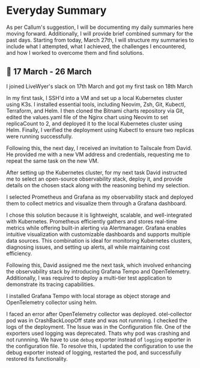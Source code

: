 # Everyday Summary

As per Callum's suggestion, I will be documenting my daily summaries here moving forward. Additionally, I will provide brief combined summary for the past days. Starting from today, March 27th, I will structure my summaries to include what I attempted, what I achieved, the challenges I encountered, and how I worked to overcome them and find solutions.

## :date: 17 March - 26 March

I joined LiveWyer's slack on 17th March and got my first task on 18th March

In my first task, I SSH'd into a VM and set up a local Kubernetes cluster using K3s. I installed essential tools, including Neovim, Zsh, Git, Kubectl, Terraform, and Helm. I then cloned the Bitnami charts repository via Git, edited the values.yaml file of the Nginx chart using Neovim to set replicaCount to 2, and deployed it to the local Kubernetes cluster using Helm. Finally, I verified the deployment using Kubectl to ensure two replicas were running successfully. 

Following this, the next day, I received an invitation to Tailscale from David. He provided me with a new VM address and credentials, requesting me to repeat the same task on the new VM.

After setting up the Kubernetes cluster, for my next task David instructed me to select an open-source observability stack, deploy it, and provide details on the chosen stack along with the reasoning behind my selection.

I selected Prometheus and Grafana as my observability stack and deployed them to collect metrics and visualize them through a Grafana dashboard.

I chose this solution because it is lightweight, scalable, and well-integrated with Kubernetes. Prometheus efficiently gathers and stores real-time metrics while offering built-in alerting via Alertmanager. Grafana enables intuitive visualization with customizable dashboards and supports multiple data sources. This combination is ideal for monitoring Kubernetes clusters, diagnosing issues, and setting up alerts, all while maintaining cost efficiency.

Following this, David assigned me the next task, which involved enhancing the observability stack by introducing Grafana Tempo and OpenTelemetry. Additionally, I was required to deploy a multi-tier test application to demonstrate its tracing capabilities.

I installed Grafana Tempo with local storage as object storage and OpenTelemetry collector using helm. 

I faced an error after OpenTelemetry collector was deployed. otel-collector pod was in CrashBackLoopOff state and was not runnning. I checked the logs of the deployment. The Issue was in the Configuration file. One of the exporters used logging was deprecated. Thats why pod was crashing and not runnning. We have to use `debug` exporter instead of `logging` exporter in the configuration file. To resolve this, I updated the configuration to use the debug exporter instead of logging, restarted the pod, and successfully restored its functionality.


